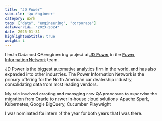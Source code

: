 ```yaml
---
title: "JD Power"
subtitle: "QA Engineer"
category: Work
tags: ["data", "engineering", "corporate"]
dateOverride: "2023-2024"
date: 2025-01-31
highlightSubtitle: true
weight: 1
---
```


I led a Data and QA engineering project at [JD Power](https://www.jdpower.com/business) in the [Power Information Network](https://www.jdpower.com/business/pin-automotive-products) team. 

JD Power is the biggest automative analytics firm in the world, and has also expanded into other industries. The Power Information Network is the primary offering for the North American car dealership industry, consolidating data from most leading vendors. 

My role involved creating and managing new QA processes to supervise the migration from [Oracle](https://www.oracle.com/ca-en/cloud/) to newer in-house cloud solutions. Apache Spark, Kubernetes, Google BigQuery, Cucumber, Playwright

I was nominated for intern of the year for both years that I was there. 